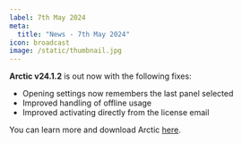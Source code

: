 ```yaml
---
label: 7th May 2024
meta:
  title: "News - 7th May 2024"
icon: broadcast
image: /static/thumbnail.jpg
---
```


**Arctic v24.1.2** is out now with the following fixes:

- Opening settings now remembers the last panel selected
- Improved handling of offline usage
- Improved activating directly from the license email

You can learn more and download Arctic [here](https://hedge.video/arctic).